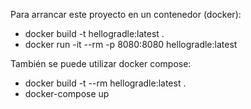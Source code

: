 Para arrancar este proyecto en un contenedor (docker):
- docker build -t hellogradle:latest .
- docker run -it --rm -p 8080:8080 hellogradle:latest

También se puede utilizar docker compose:
- docker build -t --rm hellogradle:latest .
- docker-compose up